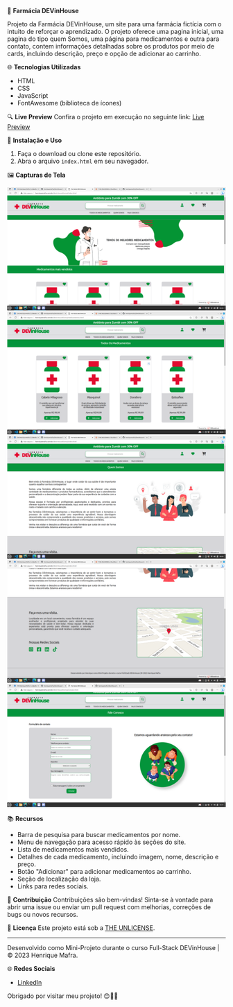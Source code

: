 📝 **Farmácia DEVinHouse**

Projeto da Farmácia DEVinHouse, um site para uma farmácia fictícia com o intuito de reforçar o aprendizado. O projeto oferece uma pagina inicial, uma pagina do tipo quem Somos, uma página para medicamentos e outra para contato, contem informações detalhadas sobre os produtos por meio de cards, incluindo descrição, preço e opção de adicionar ao carrinho.

🌐 **Tecnologias Utilizadas**
- HTML
- CSS
- JavaScript
- FontAwesome (biblioteca de ícones)

🔍 **Live Preview**
Confira o projeto em execução no seguinte link: [Live Preview](http://henriquemafra.com.br/devinhousefarma/index.html)

🔧 **Instalação e Uso**
1. Faça o download ou clone este repositório.
2. Abra o arquivo `index.html` em seu navegador.

🖼️ **Capturas de Tela**

![Captura de Tela](screenshots/screenshot1.png)
![Captura de Tela](screenshots/screenshot2.png)
![Captura de Tela](screenshots/screenshot3.png)
![Captura de Tela](screenshots/screenshot4.png)
![Captura de Tela](screenshots/screenshot5.png)

📚 **Recursos**
- Barra de pesquisa para buscar medicamentos por nome.
- Menu de navegação para acesso rápido às seções do site.
- Lista de medicamentos mais vendidos.
- Detalhes de cada medicamento, incluindo imagem, nome, descrição e preço.
- Botão "Adicionar" para adicionar medicamentos ao carrinho.
- Seção de localização da loja.
- Links para redes sociais.

📝 **Contribuição**
Contribuições são bem-vindas! Sinta-se à vontade para abrir uma issue ou enviar um pull request com melhorias, correções de bugs ou novos recursos.

📄 **Licença**
Este projeto está sob a [THE UNLICENSE](LICENSE).

---

Desenvolvido como Mini-Projeto durante o curso Full-Stack DEVinHouse | © 2023 Henrique Mafra.

🌐 **Redes Sociais**
- [LinkedIn](https://www.linkedin.com/in/henriquemafradev/)

Obrigado por visitar meu projeto! 😊🏥💊
